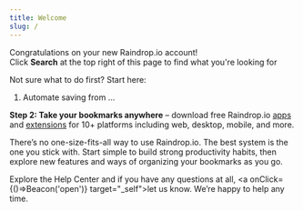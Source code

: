```yaml
---
title: Welcome
slug: /
---
```


Congratulations on your new Raindrop.io account!  
Click **Search** at the top right of this page to find what you're looking for

Not sure what to do first? Start here:
1. Automate saving from ...

**Step 2: Take your bookmarks anywhere** – download free Raindrop.io [apps](../download-app/index.md) and [extensions](../install-extension/index.md) for 10+ platforms including web, desktop, mobile, and more.

There’s no one-size-fits-all way to use Raindrop.io.
The best system is the one you stick with. Start simple to build strong productivity habits, then explore new features and ways of organizing your bookmarks as you go.

Explore the Help Center and if you have any questions at all, <a onClick={()=>Beacon('open')} target="_self">let us know</a>. We’re happy to help any time.